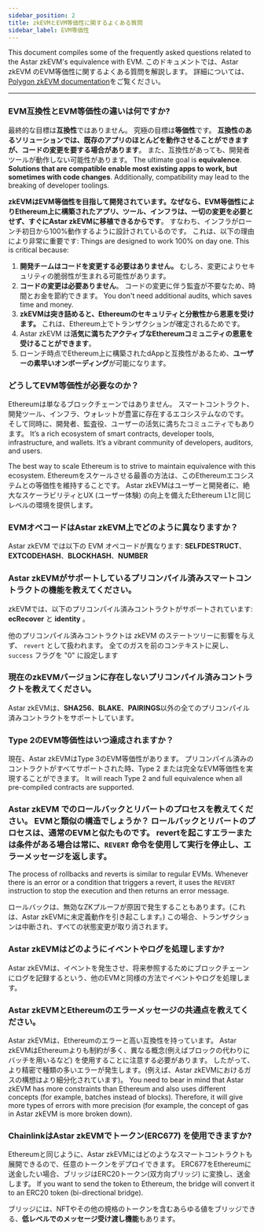 ```yaml
---
sidebar_position: 2
title: zkEVMとEVM等価性に関するよくある質問
sidebar_label: EVM等価性
---
```


This document compiles some of the frequently asked questions related to the Astar zkEVM's equivalence with EVM. このドキュメントでは、Astar zkEVM のEVM等価性に関するよくある質問を解説します。 詳細については、[Polygon zkEVM documentation](https://wiki.polygon.technology/docs/category/zkevm-protocol/)をご覧ください。

---

### EVM互換性とEVM等価性の違いは何ですか?

最終的な目標は**互換性**ではありません。 究極の目標は**等価性**です。 **互換性のあるソリューションでは、既存のアプリのほとんどを動作させることができますが、コードの変更を要する場合があります**。 また、互換性があっても、開発者ツールが動作しない可能性があります。 The ultimate goal is **equivalence**. **Solutions that are compatible enable most existing apps to work, but sometimes with code changes**. Additionally, compatibility may lead to the breaking of developer toolings.

**zkEVMはEVM等価性を目指して開発されています。なぜなら、EVM等価性によりEthereum上に構築されたアプリ、ツール、インフラは、一切の変更を必要とせず、すぐにAstar zkEVMに移植できるからです**。 すなわち、インフラがローンチ初日から100%動作するように設計されているのです。 これは、以下の理由により非常に重要です: Things are designed to work 100% on day one. This is critical because:

1. **開発チームはコードを変更する必要はありません。** むしろ、変更によりセキュリティの脆弱性が生まれる可能性があります。
2. **コードの変更は必要ありません**。 コードの変更に伴う監査が不要なため、時間とお金を節約できます。 You don't need additional audits, which saves time and money.
3. **zkEVMは突き詰めると、Ethereumのセキュリティと分散性から恩恵を受けます。** これは、Ethereum上でトランザクションが確定されるためです。
4. Astar zkEVM は**活気に満ちたアクティブなEthereumコミュニティの恩恵を受けることができます**。
5. ローンチ時点でEthereum上に構築されたdAppと互換性があるため、**ユーザーの素早いオンボーディング**が可能になります。

### どうしてEVM等価性が必要なのか？

Ethereumは単なるブロックチェーンではありません。 スマートコントラクト、開発ツール、インフラ、ウォレットが豊富に存在するエコシステムなのです。 そして同時に、開発者、監査役、ユーザーの活気に満ちたコミュニティでもあります。 It’s a rich ecosystem of smart contracts, developer tools, infrastructure, and wallets. It’s a vibrant community of developers, auditors, and users.

The best way to scale Ethereum is to strive to maintain equivalence with this ecosystem. Ethereumをスケールさせる最善の方法は、このEthereumエコシステムとの等価性を維持することです。 Astar zkEVMはユーザーと開発者に、絶大なスケーラビリティとUX (ユーザー体験) の向上を備えたEthereum L1と同じレベルの環境を提供します。

### EVMオペコードはAstar zkEVM上でどのように異なりますか？

Astar zkEVM では以下の EVM オペコードが異なります: **SELFDESTRUCT**、**EXTCODEHASH**、**BLOCKHASH**、**NUMBER**

### Astar zkEVMがサポートしているプリコンパイル済みスマートコントラクトの機能を教えてください。

zkEVMでは、以下のプリコンパイル済みコントラクトがサポートされています: **ecRecover** と **identity** 。

他のプリコンパイル済みコントラクトは zkEVM のステートツリーに影響を与えず、 `revert` として扱われます。 全てのガスを前のコンテキストに戻し、 `success` フラグを "0" に設定します

### 現在のzkEVMバージョンに存在しないプリコンパイル済みコントラクトを教えてください。

Astar zkEVMは、**SHA256**、**BLAKE**、**PAIRINGS**以外の全てのプリコンパイル済みコントラクトをサポートしています。

### Type 2のEVM等価性はいつ達成されますか？

現在、Astar zkEVMはType 3のEVM等価性があります。 プリコンパイル済みのコントラクトがすべてサポートされた時、Type 2 または完全なEVM等価性を実現することができます。 It will reach Type 2 and full equivalence when all pre-compiled contracts are supported.

### Astar zkEVM でのロールバックとリバートのプロセスを教えてください。 EVMと類似の構造でしょうか？ ロールバックとリバートのプロセスは、通常のEVMと似たものです。 revertを起こすエラーまたは条件がある場合は常に、`REVERT` 命令を使用して実行を停止し、エラーメッセージを返します。

The process of rollbacks and reverts is similar to regular EVMs. Whenever there is an error or a condition that triggers a revert, it uses the `REVERT` instruction to stop the execution and then returns an error message.

ロールバックは、無効なZKプルーフが原因で発生することもあります。(これは、Astar zkEVMに未定義動作を引き起こします。) この場合、トランザクションは中断され、すべての状態変更が取り消されます。

### Astar zkEVMはどのようにイベントやログを処理しますか?

Astar zkEVMは、イベントを発生させ、将来参照するためにブロックチェーンにログを記録するという、他のEVMと同様の方法でイベントやログを処理します。

### Astar zkEVMとEthereumのエラーメッセージの共通点を教えてください。

Astar zkEVMは、Ethereumのエラーと高い互換性を持っています。 Astar zkEVMはEthereumよりも制約が多く、異なる概念(例えばブロックの代わりにバッチを用いるなど) を使用することに注意する必要があります。 したがって、より精密で種類の多いエラーが発生します。(例えば、Astar zkEVMにおけるガスの構想はより細分化されています)。 You need to bear in mind that Astar zkEVM has more constraints than Ethereum and also uses different concepts (for example, batches instead of blocks). Therefore, it will give more types of errors with more precision (for example, the concept of gas in Astar zkEVM is more broken down).

### ChainlinkはAstar zkEVMでトークン(ERC677) を使用できますか?

Ethereumと同じように、Astar zkEVMにはどのようなスマートコントラクトも展開できるので、任意のトークンをデプロイできます。 ERC677をEthereumに送金したい場合、ブリッジはERC20トークン(双方向ブリッジ) に変換し、送金します。 If you want to send the token to Ethereum, the bridge will convert it to an ERC20 token (bi-directional bridge).

ブリッジには、NFTやその他の規格のトークンを含むあらゆる値をブリッジできる、**低レベルでのメッセージ受け渡し機能**もあります。
